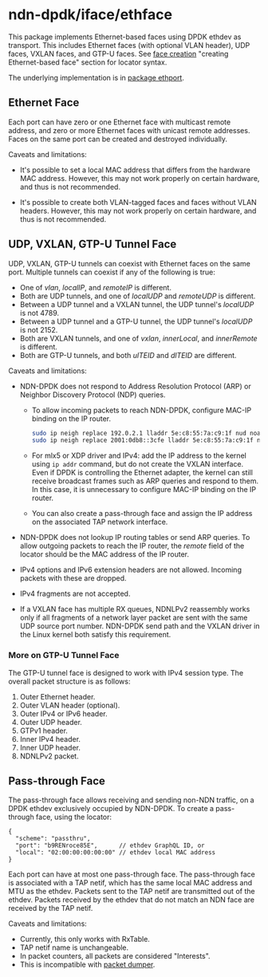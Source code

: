 # ndn-dpdk/iface/ethface

This package implements Ethernet-based faces using DPDK ethdev as transport.
This includes Ethernet faces (with optional VLAN header), UDP faces, VXLAN faces, and GTP-U faces.
See [face creation](../../docs/face.md) "creating Ethernet-based face" section for locator syntax.

The underlying implementation is in [package ethport](../ethport).

## Ethernet Face

Each port can have zero or one Ethernet face with multicast remote address, and zero or more Ethernet faces with unicast remote addresses.
Faces on the same port can be created and destroyed individually.

Caveats and limitations:

* It's possible to set a local MAC address that differs from the hardware MAC address.
  However, this may not work properly on certain hardware, and thus is not recommended.

* It's possible to create both VLAN-tagged faces and faces without VLAN headers.
  However, this may not work properly on certain hardware, and thus is not recommended.

## UDP, VXLAN, GTP-U Tunnel Face

UDP, VXLAN, GTP-U tunnels can coexist with Ethernet faces on the same port.
Multiple tunnels can coexist if any of the following is true:

* One of *vlan*, *localIP*, and *remoteIP* is different.
* Both are UDP tunnels, and one of *localUDP* and *remoteUDP* is different.
* Between a UDP tunnel and a VXLAN tunnel, the UDP tunnel's *localUDP* is not 4789.
* Between a UDP tunnel and a GTP-U tunnel, the UDP tunnel's *localUDP* is not 2152.
* Both are VXLAN tunnels, and one of *vxlan*, *innerLocal*, and *innerRemote* is different.
* Both are GTP-U tunnels, and both *ulTEID* and *dlTEID* are different.

Caveats and limitations:

* NDN-DPDK does not respond to Address Resolution Protocol (ARP) or Neighbor Discovery Protocol (NDP) queries.

  * To allow incoming packets to reach NDN-DPDK, configure MAC-IP binding on the IP router.

    ```bash
    sudo ip neigh replace 192.0.2.1 lladdr 5e:c8:55:7a:c9:1f nud noarp dev eth1
    sudo ip neigh replace 2001:0db8::3cfe lladdr 5e:c8:55:7a:c9:1f nud noarp dev eth1
    ```

  * For mlx5 or XDP driver and IPv4: add the IP address to the kernel using `ip addr` command, but do not create the VXLAN interface.
    Even if DPDK is controlling the Ethernet adapter, the kernel can still receive broadcast frames such as ARP queries and respond to them.
    In this case, it is unnecessary to configure MAC-IP binding on the IP router.

  * You can also create a pass-through face and assign the IP address on the associated TAP network interface.

* NDN-DPDK does not lookup IP routing tables or send ARP queries.
  To allow outgoing packets to reach the IP router, the *remote* field of the locator should be the MAC address of the IP router.

* IPv4 options and IPv6 extension headers are not allowed.
  Incoming packets with these are dropped.

* IPv4 fragments are not accepted.

* If a VXLAN face has multiple RX queues, NDNLPv2 reassembly works only if all fragments of a network layer packet are sent with the same UDP source port number.
  NDN-DPDK send path and the VXLAN driver in the Linux kernel both satisfy this requirement.

### More on GTP-U Tunnel Face

The GTP-U tunnel face is designed to work with IPv4 session type.
The overall packet structure is as follows:

1. Outer Ethernet header.
2. Outer VLAN header (optional).
3. Outer IPv4 or IPv6 header.
4. Outer UDP header.
5. GTPv1 header.
6. Inner IPv4 header.
7. Inner UDP header.
8. NDNLPv2 packet.

## Pass-through Face

The pass-through face allows receiving and sending non-NDN traffic, on a DPDK ethdev exclusively occupied by NDN-DPDK.
To create a pass-through face, using the locator:

```jsonc
{
  "scheme": "passthru",
  "port": "b9RENroce85E",      // ethdev GraphQL ID, or
  "local": "02:00:00:00:00:00" // ethdev local MAC address
}
```

Each port can have at most one pass-through face.
The pass-through face is associated with a TAP netif, which has the same local MAC address and MTU as the ethdev.
Packets sent to the TAP netif are transmitted out of the ethdev.
Packets received by the ethdev that do not match an NDN face are received by the TAP netif.

Caveats and limitations:

* Currently, this only works with RxTable.
* TAP netif name is unchangeable.
* In packet counters, all packets are considered "Interests".
* This is incompatible with [packet dumper](../../app/pdump).
